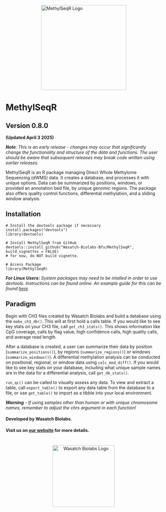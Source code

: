 <div style="display: flex; align-items: center; justify-content: center;">
  <img src="inst/WBL_METHYLSEQR.png" alt="MethylSeqR Logo" style="width: 275px;">
</div>


# MethylSeqR

## Version 0.8.0 
**(Updated April 3 2025)**

***Note***: *This is an early release - changes may occur that significantly change the functionality and structure of the data and functions. The user should be aware that subsequent releases may break code written using earlier releases.*

MethylSeqR is an R package managing Direct Whole Methylome Sequencing (dWMS) data. It creates a database, and processes it with unique options. Data can be summarized by positions, windows, or provided an annotation bed file, by unique genomic regions. The package also offers quality control functions, differential methylation, and a sliding window analysis.

## Installation

```{r, eval = FALSE}
# Install the devtools package if necessary
install.packages("devtools")
library(devtools)

# Install MethylSeqR from GitHub
devtools::install_github("Wasatch-Biolabs-Bfx/MethylSeqR", build_vignettes = FALSE)
# for now, do NOT build vignette.

# Access Package
library(MethylSeqR)
```

***For Linux Users:*** *System packages may need to be intalled in order to use devtools. Instructions can be found online. An example guide for this can be found [here](https://www.digitalocean.com/community/tutorials/how-to-install-r-packages-using-devtools-on-ubuntu-16-04).*

## Paradigm 
Begin with CH3 files created by Wasatch Biolabs and build a database using the `make_ch3_db()`. This will at first hold a calls table. If you would like to see key stats on your CH3 file, call `get_ch3_stats()`. This shows information like CpG coverage, calls by flag value, high confidence calls, high quality calls, and average read length.

After a database is created, a user can summarize their data by position (`summarize_positions()`), by regions (`summarize_regions()`) or windows (`summarize_windows()`). A differential methylation analysis can be conducted on positional, regional, or window data using `calc_mod_diff()`. If you would like to see key stats on your database, including what unique sample names are in the data for a differential analysis, call `get_db_stats()`.

`run_qc()` can be called to visually assess any data. To view and extract a table, call `export_table()` to export any data table from the database to a file, or use `get_table()` to import as a tibble into your local environment.

***Warning*** *- If using samples other than human or with unique chromosome names, remember to adjust the chrs argument in each function!*

#### Developed by Wasatch Biolabs.
#### Visit us on [our website](https://www.wasatchbiolabs.com/) for more details.

<div style="margin-top: 40px; text-align: center;"> <img src="inst/wbl_main_logo.png" alt="Wasatch Biolabs Logo" style="width: 200px;"> </div> 
